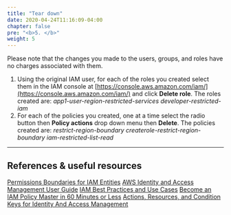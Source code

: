 ```yaml
---
title: "Tear down"
date: 2020-04-24T11:16:09-04:00
chapter: false
pre: "<b>5. </b>"
weight: 5
---
```


Please note that the changes you made to the users, groups, and roles have no charges associated with them.

1. Using the original IAM user, for each of the roles you created select them in the IAM console at [https://console.aws.amazon.com/iam/](https://console.aws.amazon.com/iam/) and click  **Delete role**.
The roles created are:
*app1-user-region-restricted-services*
*developer-restricted-iam*
2. For each of the policies you created, one at a time select the radio button then **Policy actions** drop down menu then **Delete**.
The policies created are:
*restrict-region-boundary*
*createrole-restrict-region-boundary*
*iam-restricted-list-read*

***

## References & useful resources

[Permissions Boundaries for IAM Entities](https://docs.aws.amazon.com/IAM/latest/UserGuide/access_policies_boundaries.html)
[AWS Identity and Access Management User Guide](https://docs.aws.amazon.com/IAM/latest/UserGuide/introduction.html)
[IAM Best Practices and Use Cases](https://docs.aws.amazon.com/IAM/latest/UserGuide/IAMBestPracticesAndUseCases.html)
[Become an IAM Policy Master in 60 Minutes or Less](https://youtu.be/YQsK4MtsELU)
[Actions, Resources, and Condition Keys for Identity And Access Management](https://docs.aws.amazon.com/IAM/latest/UserGuide/list_identityandaccessmanagement.html)
